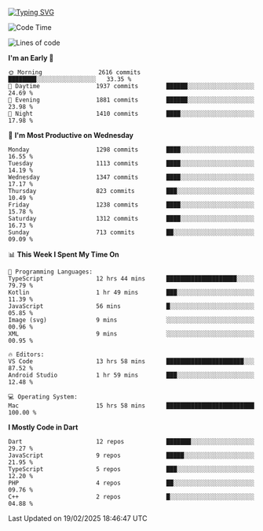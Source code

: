
<a href="https://git.io/typing-svg"><img src="https://readme-typing-svg.demolab.com?font=Source+Code+Pro&pause=1000&random=false&width=435&lines=Hey+%F0%9F%A5%B6+iam+Yaskraz" alt="Typing SVG" /></a>
<!--START_SECTION:waka-->
![Code Time](http://img.shields.io/badge/Code%20Time-1%2C000%20hrs%2059%20mins-blue)

![Lines of code](https://img.shields.io/badge/From%20Hello%20World%20I%27ve%20Written-4.9%20million%20lines%20of%20code-blue)

**I'm an Early 🐤** 

```text
🌞 Morning                2616 commits        ████████░░░░░░░░░░░░░░░░░   33.35 % 
🌆 Daytime                1937 commits        ██████░░░░░░░░░░░░░░░░░░░   24.69 % 
🌃 Evening                1881 commits        ██████░░░░░░░░░░░░░░░░░░░   23.98 % 
🌙 Night                  1410 commits        ████░░░░░░░░░░░░░░░░░░░░░   17.98 % 
```
📅 **I'm Most Productive on Wednesday** 

```text
Monday                   1298 commits        ████░░░░░░░░░░░░░░░░░░░░░   16.55 % 
Tuesday                  1113 commits        ████░░░░░░░░░░░░░░░░░░░░░   14.19 % 
Wednesday                1347 commits        ████░░░░░░░░░░░░░░░░░░░░░   17.17 % 
Thursday                 823 commits         ███░░░░░░░░░░░░░░░░░░░░░░   10.49 % 
Friday                   1238 commits        ████░░░░░░░░░░░░░░░░░░░░░   15.78 % 
Saturday                 1312 commits        ████░░░░░░░░░░░░░░░░░░░░░   16.73 % 
Sunday                   713 commits         ██░░░░░░░░░░░░░░░░░░░░░░░   09.09 % 
```


📊 **This Week I Spent My Time On** 

```text
💬 Programming Languages: 
TypeScript               12 hrs 44 mins      ████████████████████░░░░░   79.79 % 
Kotlin                   1 hr 49 mins        ███░░░░░░░░░░░░░░░░░░░░░░   11.39 % 
JavaScript               56 mins             █░░░░░░░░░░░░░░░░░░░░░░░░   05.85 % 
Image (svg)              9 mins              ░░░░░░░░░░░░░░░░░░░░░░░░░   00.96 % 
XML                      9 mins              ░░░░░░░░░░░░░░░░░░░░░░░░░   00.95 % 

🔥 Editors: 
VS Code                  13 hrs 58 mins      ██████████████████████░░░   87.52 % 
Android Studio           1 hr 59 mins        ███░░░░░░░░░░░░░░░░░░░░░░   12.48 % 

💻 Operating System: 
Mac                      15 hrs 58 mins      █████████████████████████   100.00 % 
```

**I Mostly Code in Dart** 

```text
Dart                     12 repos            ███████░░░░░░░░░░░░░░░░░░   29.27 % 
JavaScript               9 repos             █████░░░░░░░░░░░░░░░░░░░░   21.95 % 
TypeScript               5 repos             ███░░░░░░░░░░░░░░░░░░░░░░   12.20 % 
PHP                      4 repos             ██░░░░░░░░░░░░░░░░░░░░░░░   09.76 % 
C++                      2 repos             █░░░░░░░░░░░░░░░░░░░░░░░░   04.88 % 
```




 Last Updated on 19/02/2025 18:46:47 UTC
<!--END_SECTION:waka-->
